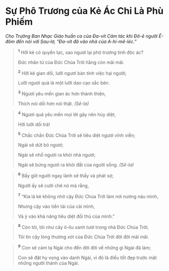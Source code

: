 # Sự Phô Trương của Kẻ Ác Chỉ Là Phù Phiếm
*Cho Trưởng Ban Nhạc Giáo huấn ca của Ða-vít Cảm tác khi Ðô-ê người Ê-đôm đến nói với Sau-lơ, “Ða-vít đã vào nhà của A-hi-mê-léc.”*

> <sup><b>1</b></sup> Hỡi kẻ có quyền lực, sao ngươi lại phô trương tính độc ác?
> 
> Đức nhân từ của Ðức Chúa Trời hằng còn mãi mãi.
> 
> <sup><b>2</b></sup> Hỡi kẻ gian dối, lưỡi ngươi bàn tính việc hại người;
> 
> Lưỡi ngươi quả là một lưỡi dao cạo sắc bén.
> 
> <sup><b>3</b></sup> Ngươi yêu mến gian ác hơn thánh thiện,
> 
> Thích nói dối hơn nói thật. *(Sê-la)*
>


> <sup><b>4</b></sup> Ngươi quả yêu mến mọi lời gây nên hủy diệt,
> 
> Hỡi lưỡi dối trá!
> 
> <sup><b>5</b></sup> Chắc chắn Ðức Chúa Trời sẽ tiêu diệt ngươi vĩnh viễn;
> 
> Ngài sẽ dứt bỏ ngươi;
> 
> Ngài sẽ nhổ ngươi ra khỏi nhà ngươi;
> 
> Ngài sẽ bứng ngươi ra khỏi đất của người sống. *(Sê-la)*
>


> <sup><b>6</b></sup> Bấy giờ người ngay lành sẽ thấy và phát sợ;
> 
> Người ấy sẽ cười chê nó mà rằng,
> 
> <sup><b>7</b></sup> “Kìa là kẻ không nhờ cậy Ðức Chúa Trời làm nơi nương náu mình,
> 
> Nhưng cậy vào tiền tài của cải mình,
> 
> Và ỷ vào khả năng tiêu diệt đối thủ của mình.”
>


> <sup><b>8</b></sup> Còn tôi, tôi như cây ô-liu xanh tươi trong nhà Ðức Chúa Trời;
> 
> Tôi tin cậy lòng thương xót của Ðức Chúa Trời đời đời mãi mãi.
>


> <sup><b>9</b></sup> Con sẽ cảm tạ Ngài cho đến đời đời về những gì Ngài đã làm;
> 
> Con sẽ đặt hy vọng vào danh Ngài, vì đó là điều tốt đẹp trước mặt những người thánh của Ngài.
>